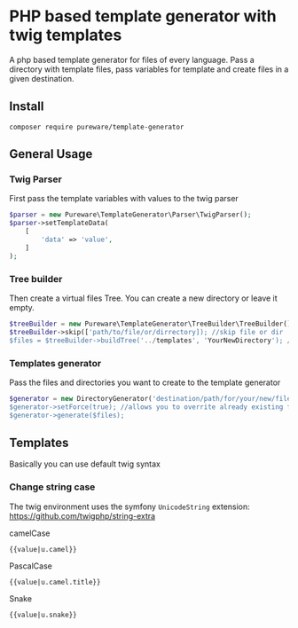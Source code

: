 # PHP based template generator with twig templates
A php based template generator for files of every language. Pass a directory with template files, pass variables for template and create files in a given destination.

## Install
```
composer require pureware/template-generator
```

## General Usage

### Twig Parser
First pass the template variables with values to the twig parser
```php
$parser = new Pureware\TemplateGenerator\Parser\TwigParser();
$parser->setTemplateData(
    [
        'data' => 'value',
    ]
);
```

### Tree builder
Then create a virtual files Tree. You can create a new directory or leave it empty.
```php 
$treeBuilder = new Pureware\TemplateGenerator\TreeBuilder\TreeBuilder();
$treeBuilder->skip(['path/to/file/or/dirrectory]); //skip file or dir
$files = $treeBuilder->buildTree('../templates', 'YourNewDirectory'); // your templates
```

### Templates generator
Pass the files and directories you want to create to the template generator
``` php
$generator = new DirectoryGenerator('destination/path/for/your/new/files/YourNewDirectory, $parser);
$generator->setForce(true); //allows you to overrite already existing files
$generator->generate($files);
```


## Templates
Basically you can use default twig syntax

### Change string case
The twig environment uses the symfony `UnicodeString` extension: https://github.com/twigphp/string-extra

camelCase
```twig
{{value|u.camel}}
```

PascalCase
```twig
{{value|u.camel.title}}
```

Snake
```twig
{{value|u.snake}}
```
